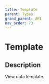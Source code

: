 ```yaml
---
title: Template
parent: Types
grand_parent: API
nav_order: 73
---
```

# Template
## Description
View data template.
